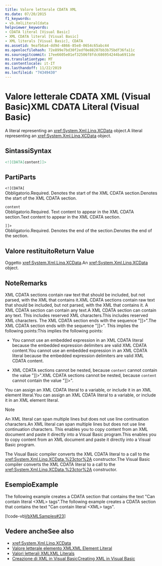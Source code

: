 ```yaml
---
title: Valore letterale CDATA XML
ms.date: 07/20/2015
f1_keywords:
- vb.XmlLiteralCdata
helpviewer_keywords:
- CDATA literal [Visual Basic]
- XML CDATA literal [Visual Basic]
- XML literals [Visual Basic], CDATA
ms.assetid: 9eafb6a4-dd9d-4866-85e8-0654c65abc44
ms.openlocfilehash: 72e899e7bd30f2edf0e88207bb3b75bdf36fa11c
ms.sourcegitcommit: 17ee6605e01ef32506f8fdc686954244ba6911de
ms.translationtype: MT
ms.contentlocale: it-IT
ms.lasthandoff: 11/22/2019
ms.locfileid: "74349430"
---
```

# <a name="xml-cdata-literal-visual-basic"></a><span data-ttu-id="9fe8c-102">Valore letterale CDATA XML (Visual Basic)</span><span class="sxs-lookup"><span data-stu-id="9fe8c-102">XML CDATA Literal (Visual Basic)</span></span>
<span data-ttu-id="9fe8c-103">A literal representing an <xref:System.Xml.Linq.XCData> object.</span><span class="sxs-lookup"><span data-stu-id="9fe8c-103">A literal representing an <xref:System.Xml.Linq.XCData> object.</span></span>  
  
## <a name="syntax"></a><span data-ttu-id="9fe8c-104">Sintassi</span><span class="sxs-lookup"><span data-stu-id="9fe8c-104">Syntax</span></span>  
  
```xml  
<![CDATA[content]]>  
```  
  
## <a name="parts"></a><span data-ttu-id="9fe8c-105">Parti</span><span class="sxs-lookup"><span data-stu-id="9fe8c-105">Parts</span></span>  
 `<![CDATA[`  
 <span data-ttu-id="9fe8c-106">Obbligatorio.</span><span class="sxs-lookup"><span data-stu-id="9fe8c-106">Required.</span></span> <span data-ttu-id="9fe8c-107">Denotes the start of the XML CDATA section.</span><span class="sxs-lookup"><span data-stu-id="9fe8c-107">Denotes the start of the XML CDATA section.</span></span>  
  
 `content`  
 <span data-ttu-id="9fe8c-108">Obbligatorio.</span><span class="sxs-lookup"><span data-stu-id="9fe8c-108">Required.</span></span> <span data-ttu-id="9fe8c-109">Text content to appear in the XML CDATA section.</span><span class="sxs-lookup"><span data-stu-id="9fe8c-109">Text content to appear in the XML CDATA section.</span></span>  
  
 `]]>`  
 <span data-ttu-id="9fe8c-110">Obbligatorio.</span><span class="sxs-lookup"><span data-stu-id="9fe8c-110">Required.</span></span> <span data-ttu-id="9fe8c-111">Denotes the end of the section.</span><span class="sxs-lookup"><span data-stu-id="9fe8c-111">Denotes the end of the section.</span></span>  
  
## <a name="return-value"></a><span data-ttu-id="9fe8c-112">Valore restituito</span><span class="sxs-lookup"><span data-stu-id="9fe8c-112">Return Value</span></span>  
 <span data-ttu-id="9fe8c-113">Oggetto <xref:System.Xml.Linq.XCData>.</span><span class="sxs-lookup"><span data-stu-id="9fe8c-113">An <xref:System.Xml.Linq.XCData> object.</span></span>  
  
## <a name="remarks"></a><span data-ttu-id="9fe8c-114">Note</span><span class="sxs-lookup"><span data-stu-id="9fe8c-114">Remarks</span></span>  
 <span data-ttu-id="9fe8c-115">XML CDATA sections contain raw text that should be included, but not parsed, with the XML that contains it.</span><span class="sxs-lookup"><span data-stu-id="9fe8c-115">XML CDATA sections contain raw text that should be included, but not parsed, with the XML that contains it.</span></span> <span data-ttu-id="9fe8c-116">A XML CDATA section can contain any text.</span><span class="sxs-lookup"><span data-stu-id="9fe8c-116">A XML CDATA section can contain any text.</span></span> <span data-ttu-id="9fe8c-117">This includes reserved XML characters.</span><span class="sxs-lookup"><span data-stu-id="9fe8c-117">This includes reserved XML characters.</span></span> <span data-ttu-id="9fe8c-118">The XML CDATA section ends with the sequence "]]>".</span><span class="sxs-lookup"><span data-stu-id="9fe8c-118">The XML CDATA section ends with the sequence "]]>".</span></span> <span data-ttu-id="9fe8c-119">This implies the following points:</span><span class="sxs-lookup"><span data-stu-id="9fe8c-119">This implies the following points:</span></span>  
  
- <span data-ttu-id="9fe8c-120">You cannot use an embedded expression in an XML CDATA literal because the embedded expression delimiters are valid XML CDATA content.</span><span class="sxs-lookup"><span data-stu-id="9fe8c-120">You cannot use an embedded expression in an XML CDATA literal because the embedded expression delimiters are valid XML CDATA content.</span></span>  
  
- <span data-ttu-id="9fe8c-121">XML CDATA sections cannot be nested, because `content` cannot contain the value "]]>".</span><span class="sxs-lookup"><span data-stu-id="9fe8c-121">XML CDATA sections cannot be nested, because `content` cannot contain the value "]]>".</span></span>  
  
 <span data-ttu-id="9fe8c-122">You can assign an XML CDATA literal to a variable, or include it in an XML element literal.</span><span class="sxs-lookup"><span data-stu-id="9fe8c-122">You can assign an XML CDATA literal to a variable, or include it in an XML element literal.</span></span>  
  
> [!NOTE]
> <span data-ttu-id="9fe8c-123">An XML literal can span multiple lines but does not use line continuation characters.</span><span class="sxs-lookup"><span data-stu-id="9fe8c-123">An XML literal can span multiple lines but does not use line continuation characters.</span></span> <span data-ttu-id="9fe8c-124">This enables you to copy content from an XML document and paste it directly into a Visual Basic program.</span><span class="sxs-lookup"><span data-stu-id="9fe8c-124">This enables you to copy content from an XML document and paste it directly into a Visual Basic program.</span></span>  
  
 <span data-ttu-id="9fe8c-125">The Visual Basic compiler converts the XML CDATA literal to a call to the <xref:System.Xml.Linq.XCData.%23ctor%2A> constructor.</span><span class="sxs-lookup"><span data-stu-id="9fe8c-125">The Visual Basic compiler converts the XML CDATA literal to a call to the <xref:System.Xml.Linq.XCData.%23ctor%2A> constructor.</span></span>  
  
## <a name="example"></a><span data-ttu-id="9fe8c-126">Esempio</span><span class="sxs-lookup"><span data-stu-id="9fe8c-126">Example</span></span>  
 <span data-ttu-id="9fe8c-127">The following example creates a CDATA section that contains the text "Can contain literal \<XML> tags".</span><span class="sxs-lookup"><span data-stu-id="9fe8c-127">The following example creates a CDATA section that contains the text "Can contain literal \<XML> tags".</span></span>  
  
 [!code-vb[VbXMLSamples#23](~/samples/snippets/visualbasic/VS_Snippets_VBCSharp/VbXMLSamples/VB/XMLSamples11.vb#23)]  
  
## <a name="see-also"></a><span data-ttu-id="9fe8c-128">Vedere anche</span><span class="sxs-lookup"><span data-stu-id="9fe8c-128">See also</span></span>

- <xref:System.Xml.Linq.XCData>
- [<span data-ttu-id="9fe8c-129">Valore letterale elemento XML</span><span class="sxs-lookup"><span data-stu-id="9fe8c-129">XML Element Literal</span></span>](../../../visual-basic/language-reference/xml-literals/xml-element-literal.md)
- [<span data-ttu-id="9fe8c-130">Valori letterali XML</span><span class="sxs-lookup"><span data-stu-id="9fe8c-130">XML Literals</span></span>](../../../visual-basic/language-reference/xml-literals/index.md)
- [<span data-ttu-id="9fe8c-131">Creazione di XML in Visual Basic</span><span class="sxs-lookup"><span data-stu-id="9fe8c-131">Creating XML in Visual Basic</span></span>](../../../visual-basic/programming-guide/language-features/xml/creating-xml.md)
